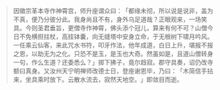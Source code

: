 > 因徽宗革本寺作神霄宫，师升座谓众曰：​「都缘未彻，所以说是说非，盖为不真，便乃分彼分此。我身尚且不有，身外乌足道哉？正眼观来，一场笑具。今则圣君垂旨，更僧寺作神霄，佛头添个冠儿，算来有何不可？山僧今日不免横担拄杖，高挂钵囊，向无缝塔中安身立命，于无根树下啸月吟风。一任乘云仙客，来此咒水书符，叩牙作法，他年成道，白日上升，堪报不报之恩，以助无为之化。只恐不是玉，是玉也大奇。然虽如是，且道山僧转身一句，作么生道？还委悉么？​」掷下拂子，竟尔趋寂。郡守具奏，诏仍改寺额曰真身。又汝州天宁明禅师改德士日，登座谢恩毕，乃曰：​「木简信手拈来，坐具乘时放下。云散水流去，寂然天地空。​」即敛目而逝。


